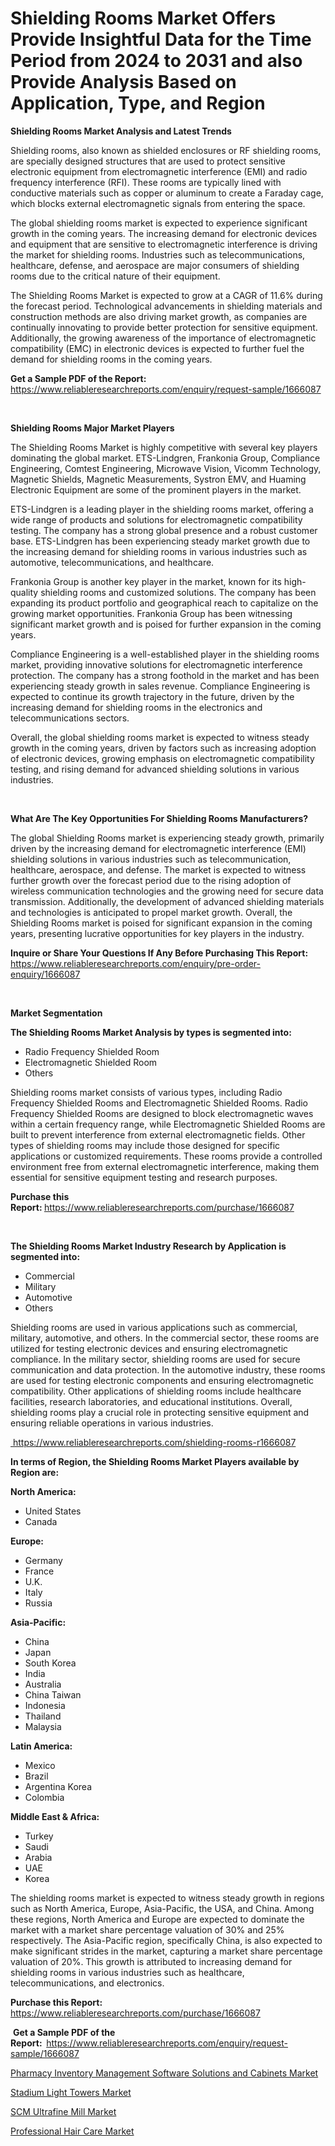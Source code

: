 <p><h1>Shielding Rooms Market Offers Provide Insightful Data for the Time Period from 2024 to 2031 and also Provide Analysis Based on Application, Type, and Region</h1></p><p><strong>Shielding Rooms Market Analysis and Latest Trends</strong></p>
<p><p>Shielding rooms, also known as shielded enclosures or RF shielding rooms, are specially designed structures that are used to protect sensitive electronic equipment from electromagnetic interference (EMI) and radio frequency interference (RFI). These rooms are typically lined with conductive materials such as copper or aluminum to create a Faraday cage, which blocks external electromagnetic signals from entering the space.</p><p>The global shielding rooms market is expected to experience significant growth in the coming years. The increasing demand for electronic devices and equipment that are sensitive to electromagnetic interference is driving the market for shielding rooms. Industries such as telecommunications, healthcare, defense, and aerospace are major consumers of shielding rooms due to the critical nature of their equipment.</p><p>The Shielding Rooms Market is expected to grow at a CAGR of 11.6% during the forecast period. Technological advancements in shielding materials and construction methods are also driving market growth, as companies are continually innovating to provide better protection for sensitive equipment. Additionally, the growing awareness of the importance of electromagnetic compatibility (EMC) in electronic devices is expected to further fuel the demand for shielding rooms in the coming years.</p></p>
<p><strong>Get a Sample PDF of the Report:&nbsp;</strong> <a href="https://www.reliableresearchreports.com/enquiry/request-sample/1666087">https://www.reliableresearchreports.com/enquiry/request-sample/1666087</a></p>
<p>&nbsp;</p>
<p><strong>Shielding Rooms Major Market Players</strong></p>
<p><p>The Shielding Rooms Market is highly competitive with several key players dominating the global market. ETS-Lindgren, Frankonia Group, Compliance Engineering, Comtest Engineering, Microwave Vision, Vicomm Technology, Magnetic Shields, Magnetic Measurements, Systron EMV, and Huaming Electronic Equipment are some of the prominent players in the market.</p><p>ETS-Lindgren is a leading player in the shielding rooms market, offering a wide range of products and solutions for electromagnetic compatibility testing. The company has a strong global presence and a robust customer base. ETS-Lindgren has been experiencing steady market growth due to the increasing demand for shielding rooms in various industries such as automotive, telecommunications, and healthcare.</p><p>Frankonia Group is another key player in the market, known for its high-quality shielding rooms and customized solutions. The company has been expanding its product portfolio and geographical reach to capitalize on the growing market opportunities. Frankonia Group has been witnessing significant market growth and is poised for further expansion in the coming years.</p><p>Compliance Engineering is a well-established player in the shielding rooms market, providing innovative solutions for electromagnetic interference protection. The company has a strong foothold in the market and has been experiencing steady growth in sales revenue. Compliance Engineering is expected to continue its growth trajectory in the future, driven by the increasing demand for shielding rooms in the electronics and telecommunications sectors.</p><p>Overall, the global shielding rooms market is expected to witness steady growth in the coming years, driven by factors such as increasing adoption of electronic devices, growing emphasis on electromagnetic compatibility testing, and rising demand for advanced shielding solutions in various industries.</p></p>
<p>&nbsp;</p>
<p><strong>What Are The Key Opportunities For Shielding Rooms Manufacturers?</strong></p>
<p><p>The global Shielding Rooms market is experiencing steady growth, primarily driven by the increasing demand for electromagnetic interference (EMI) shielding solutions in various industries such as telecommunication, healthcare, aerospace, and defense. The market is expected to witness further growth over the forecast period due to the rising adoption of wireless communication technologies and the growing need for secure data transmission. Additionally, the development of advanced shielding materials and technologies is anticipated to propel market growth. Overall, the Shielding Rooms market is poised for significant expansion in the coming years, presenting lucrative opportunities for key players in the industry.</p></p>
<p><strong>Inquire or Share Your Questions If Any Before Purchasing This Report:</strong> <a href="https://www.reliableresearchreports.com/enquiry/pre-order-enquiry/1666087">https://www.reliableresearchreports.com/enquiry/pre-order-enquiry/1666087</a></p>
<p>&nbsp;</p>
<p><strong>Market Segmentation</strong></p>
<p><strong>The Shielding Rooms Market Analysis by types is segmented into:</strong></p>
<p><ul><li>Radio Frequency Shielded Room</li><li>Electromagnetic Shielded Room</li><li>Others</li></ul></p>
<p><p>Shielding rooms market consists of various types, including Radio Frequency Shielded Rooms and Electromagnetic Shielded Rooms. Radio Frequency Shielded Rooms are designed to block electromagnetic waves within a certain frequency range, while Electromagnetic Shielded Rooms are built to prevent interference from external electromagnetic fields. Other types of shielding rooms may include those designed for specific applications or customized requirements. These rooms provide a controlled environment free from external electromagnetic interference, making them essential for sensitive equipment testing and research purposes.</p></p>
<p><strong>Purchase this Report:&nbsp;</strong><a href="https://www.reliableresearchreports.com/purchase/1666087">https://www.reliableresearchreports.com/purchase/1666087</a></p>
<p>&nbsp;</p>
<p><strong>The Shielding Rooms Market Industry Research by Application is segmented into:</strong></p>
<p><ul><li>Commercial</li><li>Military</li><li>Automotive</li><li>Others</li></ul></p>
<p><p>Shielding rooms are used in various applications such as commercial, military, automotive, and others. In the commercial sector, these rooms are utilized for testing electronic devices and ensuring electromagnetic compliance. In the military sector, shielding rooms are used for secure communication and data protection. In the automotive industry, these rooms are used for testing electronic components and ensuring electromagnetic compatibility. Other applications of shielding rooms include healthcare facilities, research laboratories, and educational institutions. Overall, shielding rooms play a crucial role in protecting sensitive equipment and ensuring reliable operations in various industries.</p></p>
<p><a href="https://www.reliableresearchreports.com/shielding-rooms-r1666087">&nbsp;https://www.reliableresearchreports.com/shielding-rooms-r1666087</a></p>
<p><strong>In terms of Region, the Shielding Rooms Market Players available by Region are:</strong></p>
<p>
    <p> <strong> North America: </strong>
        <ul>
            <li>United States</li>
            <li>Canada</li>
        </ul>
        </p> 
    <p> <strong> Europe: </strong>
        <ul>
            <li>Germany</li>
            <li>France</li>
            <li>U.K.</li>
            <li>Italy</li>
            <li>Russia</li>
        </ul>
        </p> 
    <p> <strong> Asia-Pacific: </strong>
        <ul>
            <li>China</li>
            <li>Japan</li>
            <li>South Korea</li>
            <li>India</li>
            <li>Australia</li>
            <li>China Taiwan</li>
            <li>Indonesia</li>
            <li>Thailand</li>
            <li>Malaysia</li>
        </ul>
        </p> 
    <p> <strong> Latin America: </strong>
        <ul>
            <li>Mexico</li>
            <li>Brazil</li>
            <li>Argentina Korea</li>
            <li>Colombia</li>
        </ul>
        </p> 
    <p> <strong> Middle East & Africa: </strong>
        <ul>
            <li>Turkey</li>
            <li>Saudi</li>
            <li>Arabia</li>
            <li>UAE</li>
            <li>Korea</li>
        </ul>
    </p>
    </p>
<p><p>The shielding rooms market is expected to witness steady growth in regions such as North America, Europe, Asia-Pacific, the USA, and China. Among these regions, North America and Europe are expected to dominate the market with a market share percentage valuation of 30% and 25% respectively. The Asia-Pacific region, specifically China, is also expected to make significant strides in the market, capturing a market share percentage valuation of 20%. This growth is attributed to increasing demand for shielding rooms in various industries such as healthcare, telecommunications, and electronics.</p></p>
<p><strong>Purchase this Report: </strong><a href="https://www.reliableresearchreports.com/purchase/1666087">https://www.reliableresearchreports.com/purchase/1666087</a></p>
<p>&nbsp;<strong>Get a Sample PDF of the Report:&nbsp;&nbsp;</strong><a href="https://www.reliableresearchreports.com/enquiry/request-sample/1666087">https://www.reliableresearchreports.com/enquiry/request-sample/1666087</a></p>
<p><strong></strong></p>
<p><p><a href="https://www.linkedin.com/pulse/pharmacy-inventory-management-software-solutions-cabinets-market-qn5oc">Pharmacy Inventory Management Software Solutions and Cabinets Market</a></p><p><a href="https://github.com/Sarissaschmalingtr6fz2739/Market-Research-Report-List-2/blob/main/stadium-light-towers-market.md">Stadium Light Towers Market</a></p><p><a href="https://github.com/jodemen/Market-Research-Report-List-2/blob/main/scm-ultrafine-mill-market.md">SCM Ultrafine Mill Market</a></p><p><a href="https://www.linkedin.com/pulse/professional-hair-care-market-exploring-share-trends-future-growth-lkxre">Professional Hair Care Market</a></p></p>